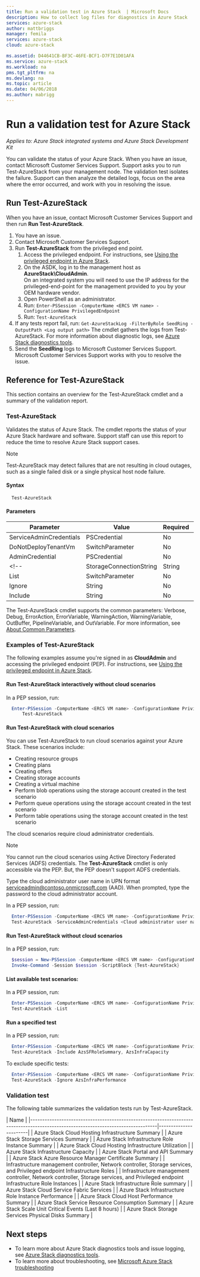 ```yaml
---
title: Run a validation test in Azure Stack  | Microsoft Docs
description: How to collect log files for diagnostics in Azure Stack
services: azure-stack
author: mattbriggs
manager: femila
services: azure-stack
cloud: azure-stack

ms.assetid: D44641CB-BF3C-46FE-BCF1-D7F7E1D01AFA
ms.service: azure-stack
ms.workload: na
pms.tgt_pltfrm: na
ms.devlang: na
ms.topic: article
ms.date: 04/06/2018
ms.author: mabrigg
---
```

# Run a validation test for Azure Stack

*Applies to: Azure Stack integrated systems and Azure Stack Development Kit*
 
You can validate the status of your Azure Stack. When you have an issue, contact Microsoft Customer Services Support. Support asks you to run Test-AzureStack from your management node. The validation test isolates the failure. Support can then analyze the detailed logs, focus on the area where the error occurred, and work with you in resolving the issue.

## Run Test-AzureStack

When you have an issue, contact Microsoft Customer Services Support and then run **Run Test-AzureStack**.

1. You have an issue.
2. Contact Microsoft Customer Services Support.
3. Run **Test-AzureStack** from the privileged end point.
    1. Access the privileged endpoint. For instructions, see [Using the privileged endpoint in Azure Stack](azure-stack-privileged-endpoint.md). 
    2. On the ASDK, log in to the management host as **AzureStack\CloudAdmin**.  
    On an integrated system you will need to use the IP address for the privileged-end-point for the management provided to you by your OEM hardware vendor.
    3. Open PowerShell as an administrator.
    4. Run: `Enter-PSSession -ComputerName <ERCS VM name> -ConfigurationName PrivilegedEndpoint`
    5. Run: `Test-AzureStack`
4. If any tests report fail, run: `Get-AzureStackLog -FilterByRole SeedRing -OutputPath <Log output path>` The cmdlet gathers the logs from Test-AzureStack. For more information about diagnostic logs, see [Azure Stack diagnostics tools](azure-stack-diagnostics.md).
5. Send the **SeedRing** logs to Microsoft Customer Services Support. Microsoft Customer Services Support works with you to resolve the issue.

## Reference for Test-AzureStack

This section contains an overview for the Test-AzureStack cmdlet and a summary of the validation report.

### Test-AzureStack

Validates the status of Azure Stack. The cmdlet reports the status of your Azure Stack hardware and software. Support staff can use this  report to reduce the time to resolve Azure Stack support cases.

> [!Note]  
> Test-AzureStack may detect failures that are not resulting in cloud outages, such as a single failed disk or a single physical host node failure.

#### Syntax

````PowerShell
  Test-AzureStack
````

#### Parameters

| Parameter               | Value           | Required | Default |
| ---                     | ---             | ---      | ---     |
| ServiceAdminCredentials | PSCredential    | No       | FALSE   |
| DoNotDeployTenantVm     | SwitchParameter | No       | FALSE   |
| AdminCredential         | PSCredential    | No       | NA      |
<!-- | StorageConnectionString | String          | No       | NA      | not supported in 1802 -->
| List                    | SwitchParameter | No       | FALSE   |
| Ignore                  | String          | No       | NA      |
| Include                 | String          | No       | NA      |

The Test-AzureStack cmdlet supports the common parameters: Verbose, Debug, ErrorAction, ErrorVariable, WarningAction, WarningVariable, OutBuffer, PipelineVariable, and OutVariable. For more information, see [About Common Parameters](http://go.microsoft.com/fwlink/?LinkID=113216). 

### Examples of Test-AzureStack

The following examples assume you're signed in as **CloudAdmin** and accessing the privileged endpoint (PEP). For instructions, see [Using the privileged endpoint in Azure Stack](azure-stack-privileged-endpoint.md). 

#### Run Test-AzureStack interactively without cloud scenarios

In a PEP session, run:

````PowerShell
  Enter-PSSession -ComputerName <ERCS VM name> -ConfigurationName PrivilegedEndpoint `
      Test-AzureStack
````

#### Run Test-AzureStack with cloud scenarios

You can use Test-AzureStack to run cloud scenarios against your Azure Stack. These scenarios include:

 - Creating resource groups
 - Creating plans
 - Creating offers
 - Creating storage accounts
 - Creating a virtual machine
 - Perform blob operations using the storage account created in the test scenario
 - Perform queue operations using the storage account created in the test scenario
 - Perform table operations using the storage account created in the test scenario

The cloud scenarios require cloud administrator credentials. 
> [!Note]  
> You cannot run the cloud scenarios using Active Directory Federated Services (ADFS) credentials. The **Test-AzureStack** cmdlet is only accessible via the PEP. But, the PEP doesn't support ADFS credentials.

Type the cloud administrator user name in UPN format serviceadmin@contoso.onmicrosoft.com (AAD). When prompted, type the password to the cloud administrator account.

In a PEP session, run:

````PowerShell
  Enter-PSSession -ComputerName <ERCS VM name> -ConfigurationName PrivilegedEndpoint `
  Test-AzureStack -ServiceAdminCredentials <Cloud administrator user name>
````

#### Run Test-AzureStack without cloud scenarios

In a PEP session, run:

````PowerShell
  $session = New-PSSession -ComputerName <ERCS VM name> -ConfigurationName PrivilegedEndpoint `
  Invoke-Command -Session $session -ScriptBlock {Test-AzureStack}
````

#### List available test scenarios:

In a PEP session, run:

````PowerShell
  Enter-PSSession -ComputerName <ERCS VM name> -ConfigurationName PrivilegedEndpoint `
  Test-AzureStack -List
````

#### Run a specified test

In a PEP session, run:

````PowerShell
  Enter-PSSession -ComputerName <ERCS VM name> -ConfigurationName PrivilegedEndpoint `
  Test-AzureStack -Include AzsSFRoleSummary, AzsInfraCapacity
````

To exclude specific tests:

````PowerShell
  Enter-PSSession -ComputerName <ERCS VM name> -ConfigurationName PrivilegedEndpoint `
  Test-AzureStack -Ignore AzsInfraPerformance
````

### Validation test

The following table summarizes the validation tests run by Test-AzureStack.

| Name                                                                                                                              |
|-----------------------------------------------------------------------------------------------------------------------------------|-----------------------|
| Azure Stack Cloud Hosting Infrastructure Summary                                                                                  |
| Azure Stack Storage Services Summary                                                                                              |
| Azure Stack Infrastructure Role Instance Summary                                                                                  |
| Azure Stack Cloud Hosting Infrastructure Utilization                                                                              |
| Azure Stack Infrastructure Capacity                                                                                               |
| Azure Stack Portal and API Summary                                                                                                |
| Azure Stack Azure Resource Manager Certificate Summary                                                                                               |
| Infrastructure management controller, Network controller, Storage services, and Privileged endpoint Infrastructure Roles          |
| Infrastructure management controller, Network controller, Storage services, and Privileged endpoint Infrastructure Role Instances |
| Azure Stack Infrastructure Role summary                                                                                           |
| Azure Stack Cloud Service Fabric Services                                                                                         |
| Azure Stack Infrastructure Role Instance Performance                                                                              |
| Azure Stack Cloud Host Performance Summary                                                                                        |
| Azure Stack Service Resource Consumption Summary                                                                                  |
| Azure Stack Scale Unit Critical Events (Last 8 hours)                                                                             |
| Azure Stack Storage Services Physical Disks Summary                                                                               |

## Next steps

 - To learn more about Azure Stack diagnostics tools and issue logging, see [ Azure Stack diagnostics tools](azure-stack-diagnostics.md).
 - To learn more about troubleshooting, see [Microsoft Azure Stack troubleshooting](azure-stack-troubleshooting.md)